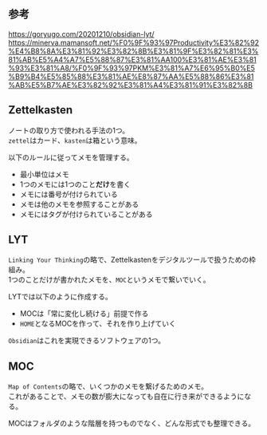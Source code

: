 ## 参考
<https://goryugo.com/20201210/obsidian-lyt/>  
<https://minerva.mamansoft.net/%F0%9F%93%97Productivity%E3%82%92%E4%B8%8A%E3%81%92%E3%82%8B%E3%81%9F%E3%82%81%E3%81%AB%E5%A4%A7%E5%88%87%E3%81%AA100%E3%81%AE%E3%81%93%E3%81%A8/%F0%9F%93%97PKM%E3%81%A7%E6%95%B0%E5%B9%B4%E5%85%88%E3%81%AE%E8%87%AA%E5%88%86%E3%81%AB%E5%B7%AE%E3%82%92%E3%81%A4%E3%81%91%E3%82%8B>

## Zettelkasten
ノートの取り方で使われる手法の1つ。  
`zettel`はカード、`kasten`は箱という意味。

以下のルールに従ってメモを管理する。

* 最小単位はメモ
* 1つのメモには1つのこと**だけ**を書く
* メモには番号が付けられている
* メモは他のメモを参照することがある
* メモにはタグが付けられていることがある

## LYT
`Linking Your Thinking`の略で、Zettelkastenをデジタルツールで扱うための枠組み。  
1つのことだけが書かれたメモを、`MOC`というメモで繋いでいく。

LYTでは以下のように作成する。
* MOCは「常に変化し続ける」前提で作る
* `HOME`となるMOCを作って、それを作り上げていく

`Obsidian`はこれを実現できるソフトウェアの1つ。

## MOC
`Map of Contents`の略で、いくつかのメモを繋げるためのメモ。  
これがあることで、メモの数が膨大になっても自在に行き来ができるようになる。

MOCはフォルダのような階層を持つものでなく、どんな形式でも整理できる。